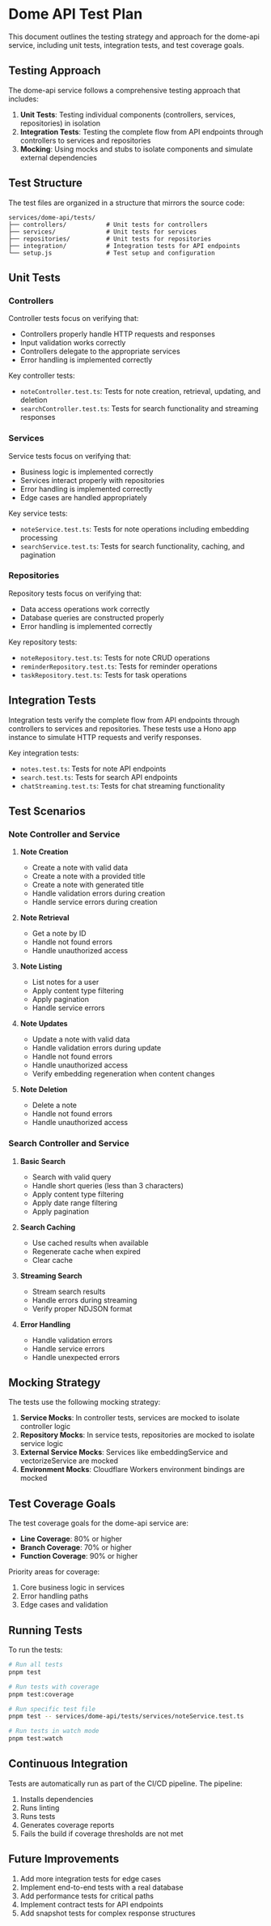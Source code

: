 # Dome API Test Plan

This document outlines the testing strategy and approach for the dome-api service, including unit tests, integration tests, and test coverage goals.

## Testing Approach

The dome-api service follows a comprehensive testing approach that includes:

1. **Unit Tests**: Testing individual components (controllers, services, repositories) in isolation
2. **Integration Tests**: Testing the complete flow from API endpoints through controllers to services and repositories
3. **Mocking**: Using mocks and stubs to isolate components and simulate external dependencies

## Test Structure

The test files are organized in a structure that mirrors the source code:

```
services/dome-api/tests/
├── controllers/           # Unit tests for controllers
├── services/              # Unit tests for services
├── repositories/          # Unit tests for repositories
├── integration/           # Integration tests for API endpoints
└── setup.js               # Test setup and configuration
```

## Unit Tests

### Controllers

Controller tests focus on verifying that:

- Controllers properly handle HTTP requests and responses
- Input validation works correctly
- Controllers delegate to the appropriate services
- Error handling is implemented correctly

Key controller tests:

- `noteController.test.ts`: Tests for note creation, retrieval, updating, and deletion
- `searchController.test.ts`: Tests for search functionality and streaming responses

### Services

Service tests focus on verifying that:

- Business logic is implemented correctly
- Services interact properly with repositories
- Error handling is implemented correctly
- Edge cases are handled appropriately

Key service tests:

- `noteService.test.ts`: Tests for note operations including embedding processing
- `searchService.test.ts`: Tests for search functionality, caching, and pagination

### Repositories

Repository tests focus on verifying that:

- Data access operations work correctly
- Database queries are constructed properly
- Error handling is implemented correctly

Key repository tests:

- `noteRepository.test.ts`: Tests for note CRUD operations
- `reminderRepository.test.ts`: Tests for reminder operations
- `taskRepository.test.ts`: Tests for task operations

## Integration Tests

Integration tests verify the complete flow from API endpoints through controllers to services and repositories. These tests use a Hono app instance to simulate HTTP requests and verify responses.

Key integration tests:

- `notes.test.ts`: Tests for note API endpoints
- `search.test.ts`: Tests for search API endpoints
- `chatStreaming.test.ts`: Tests for chat streaming functionality

## Test Scenarios

### Note Controller and Service

1. **Note Creation**

   - Create a note with valid data
   - Create a note with a provided title
   - Create a note with generated title
   - Handle validation errors during creation
   - Handle service errors during creation

2. **Note Retrieval**

   - Get a note by ID
   - Handle not found errors
   - Handle unauthorized access

3. **Note Listing**

   - List notes for a user
   - Apply content type filtering
   - Apply pagination
   - Handle service errors

4. **Note Updates**

   - Update a note with valid data
   - Handle validation errors during update
   - Handle not found errors
   - Handle unauthorized access
   - Verify embedding regeneration when content changes

5. **Note Deletion**
   - Delete a note
   - Handle not found errors
   - Handle unauthorized access

### Search Controller and Service

1. **Basic Search**

   - Search with valid query
   - Handle short queries (less than 3 characters)
   - Apply content type filtering
   - Apply date range filtering
   - Apply pagination

2. **Search Caching**

   - Use cached results when available
   - Regenerate cache when expired
   - Clear cache

3. **Streaming Search**

   - Stream search results
   - Handle errors during streaming
   - Verify proper NDJSON format

4. **Error Handling**
   - Handle validation errors
   - Handle service errors
   - Handle unexpected errors

## Mocking Strategy

The tests use the following mocking strategy:

1. **Service Mocks**: In controller tests, services are mocked to isolate controller logic
2. **Repository Mocks**: In service tests, repositories are mocked to isolate service logic
3. **External Service Mocks**: Services like embeddingService and vectorizeService are mocked
4. **Environment Mocks**: Cloudflare Workers environment bindings are mocked

## Test Coverage Goals

The test coverage goals for the dome-api service are:

- **Line Coverage**: 80% or higher
- **Branch Coverage**: 70% or higher
- **Function Coverage**: 90% or higher

Priority areas for coverage:

1. Core business logic in services
2. Error handling paths
3. Edge cases and validation

## Running Tests

To run the tests:

```bash
# Run all tests
pnpm test

# Run tests with coverage
pnpm test:coverage

# Run specific test file
pnpm test -- services/dome-api/tests/services/noteService.test.ts

# Run tests in watch mode
pnpm test:watch
```

## Continuous Integration

Tests are automatically run as part of the CI/CD pipeline. The pipeline:

1. Installs dependencies
2. Runs linting
3. Runs tests
4. Generates coverage reports
5. Fails the build if coverage thresholds are not met

## Future Improvements

1. Add more integration tests for edge cases
2. Implement end-to-end tests with a real database
3. Add performance tests for critical paths
4. Implement contract tests for API endpoints
5. Add snapshot tests for complex response structures
